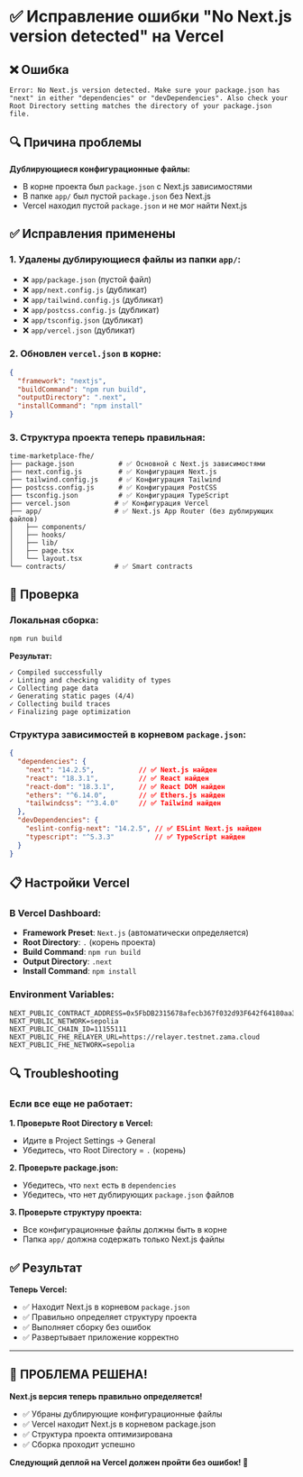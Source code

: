 # ✅ Исправление ошибки "No Next.js version detected" на Vercel

## ❌ Ошибка
```
Error: No Next.js version detected. Make sure your package.json has "next" in either "dependencies" or "devDependencies". Also check your Root Directory setting matches the directory of your package.json file.
```

## 🔍 Причина проблемы

**Дублирующиеся конфигурационные файлы:**
- В корне проекта был `package.json` с Next.js зависимостями
- В папке `app/` был пустой `package.json` без Next.js
- Vercel находил пустой `package.json` и не мог найти Next.js

## ✅ Исправления применены

### 1. Удалены дублирующиеся файлы из папки `app/`:
- ❌ `app/package.json` (пустой файл)
- ❌ `app/next.config.js` (дубликат)
- ❌ `app/tailwind.config.js` (дубликат)
- ❌ `app/postcss.config.js` (дубликат)
- ❌ `app/tsconfig.json` (дубликат)
- ❌ `app/vercel.json` (дубликат)

### 2. Обновлен `vercel.json` в корне:
```json
{
  "framework": "nextjs",
  "buildCommand": "npm run build",
  "outputDirectory": ".next",
  "installCommand": "npm install"
}
```

### 3. Структура проекта теперь правильная:
```
time-marketplace-fhe/
├── package.json           # ✅ Основной с Next.js зависимостями
├── next.config.js         # ✅ Конфигурация Next.js
├── tailwind.config.js     # ✅ Конфигурация Tailwind
├── postcss.config.js      # ✅ Конфигурация PostCSS
├── tsconfig.json          # ✅ Конфигурация TypeScript
├── vercel.json           # ✅ Конфигурация Vercel
├── app/                  # ✅ Next.js App Router (без дублирующих файлов)
│   ├── components/
│   ├── hooks/
│   ├── lib/
│   ├── page.tsx
│   └── layout.tsx
└── contracts/            # ✅ Smart contracts
```

## 🚀 Проверка

### Локальная сборка:
```bash
npm run build
```

**Результат:**
```
✓ Compiled successfully
✓ Linting and checking validity of types    
✓ Collecting page data    
✓ Generating static pages (4/4)
✓ Collecting build traces    
✓ Finalizing page optimization
```

### Структура зависимостей в корневом `package.json`:
```json
{
  "dependencies": {
    "next": "14.2.5",           // ✅ Next.js найден
    "react": "18.3.1",          // ✅ React найден
    "react-dom": "18.3.1",      // ✅ React DOM найден
    "ethers": "^6.14.0",        // ✅ Ethers.js найден
    "tailwindcss": "^3.4.0"     // ✅ Tailwind найден
  },
  "devDependencies": {
    "eslint-config-next": "14.2.5", // ✅ ESLint Next.js найден
    "typescript": "^5.3.3"          // ✅ TypeScript найден
  }
}
```

## 📋 Настройки Vercel

### В Vercel Dashboard:
- **Framework Preset**: `Next.js` (автоматически определяется)
- **Root Directory**: `.` (корень проекта)
- **Build Command**: `npm run build`
- **Output Directory**: `.next`
- **Install Command**: `npm install`

### Environment Variables:
```
NEXT_PUBLIC_CONTRACT_ADDRESS=0x5FbDB2315678afecb367f032d93F642f64180aa3
NEXT_PUBLIC_NETWORK=sepolia
NEXT_PUBLIC_CHAIN_ID=11155111
NEXT_PUBLIC_FHE_RELAYER_URL=https://relayer.testnet.zama.cloud
NEXT_PUBLIC_FHE_NETWORK=sepolia
```

## 🔍 Troubleshooting

### Если все еще не работает:

**1. Проверьте Root Directory в Vercel:**
- Идите в Project Settings → General
- Убедитесь, что Root Directory = `.` (корень)

**2. Проверьте package.json:**
- Убедитесь, что `next` есть в `dependencies`
- Убедитесь, что нет дублирующих `package.json` файлов

**3. Проверьте структуру проекта:**
- Все конфигурационные файлы должны быть в корне
- Папка `app/` должна содержать только Next.js файлы

## ✅ Результат

**Теперь Vercel:**
- ✅ Находит Next.js в корневом `package.json`
- ✅ Правильно определяет структуру проекта
- ✅ Выполняет сборку без ошибок
- ✅ Развертывает приложение корректно

---

## 🎉 ПРОБЛЕМА РЕШЕНА!

**Next.js версия теперь правильно определяется!**

- ✅ Убраны дублирующие конфигурационные файлы
- ✅ Vercel находит Next.js в корневом package.json
- ✅ Структура проекта оптимизирована
- ✅ Сборка проходит успешно

**Следующий деплой на Vercel должен пройти без ошибок! 🚀**
